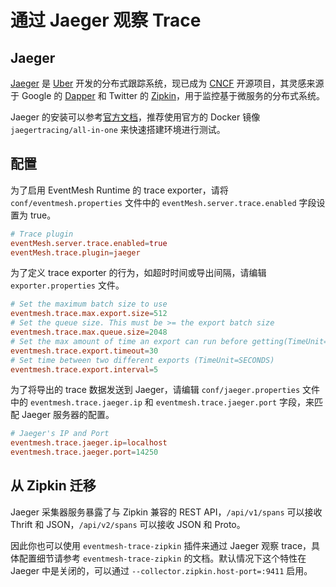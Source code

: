 # 通过 Jaeger 观察 Trace

## Jaeger

[Jaeger](https://www.jaegertracing.io/) 是 [Uber](https://uber.github.io/) 开发的分布式跟踪系统，现已成为 [CNCF](https://cncf.io/) 开源项目，其灵感来源于 Google 的 [Dapper](https://research.google.com/pubs/pub36356.html) 和 Twitter 的 [Zipkin](https://zipkin.io/)，用于监控基于微服务的分布式系统。

Jaeger 的安装可以参考[官方文档](https://www.jaegertracing.io/docs/latest/getting-started/)，推荐使用官方的 Docker 镜像 `jaegertracing/all-in-one` 来快速搭建环境进行测试。

## 配置

为了启用 EventMesh Runtime 的 trace exporter，请将 `conf/eventmesh.properties` 文件中的 `eventMesh.server.trace.enabled` 字段设置为 true。

```conf
# Trace plugin
eventMesh.server.trace.enabled=true
eventMesh.trace.plugin=jaeger
```

为了定义 trace exporter 的行为，如超时时间或导出间隔，请编辑 `exporter.properties` 文件。

```conf
# Set the maximum batch size to use
eventmesh.trace.max.export.size=512
# Set the queue size. This must be >= the export batch size
eventmesh.trace.max.queue.size=2048
# Set the max amount of time an export can run before getting(TimeUnit=SECONDS)
eventmesh.trace.export.timeout=30
# Set time between two different exports (TimeUnit=SECONDS)
eventmesh.trace.export.interval=5
```

为了将导出的 trace 数据发送到 Jaeger，请编辑 `conf/jaeger.properties` 文件中的 `eventmesh.trace.jaeger.ip` 和 `eventmesh.trace.jaeger.port` 字段，来匹配 Jaeger 服务器的配置。

```conf
# Jaeger's IP and Port
eventmesh.trace.jaeger.ip=localhost
eventmesh.trace.jaeger.port=14250
```

## 从 Zipkin 迁移

Jaeger 采集器服务暴露了与 Zipkin 兼容的 REST API，`/api/v1/spans` 可以接收 Thrift 和 JSON，`/api/v2/spans` 可以接收 JSON 和 Proto。

因此你也可以使用 `eventmesh-trace-zipkin` 插件来通过 Jaeger 观察 trace，具体配置细节请参考 `eventmesh-trace-zipkin` 的文档。默认情况下这个特性在 Jaeger 中是关闭的，可以通过 `--collector.zipkin.host-port=:9411` 启用。